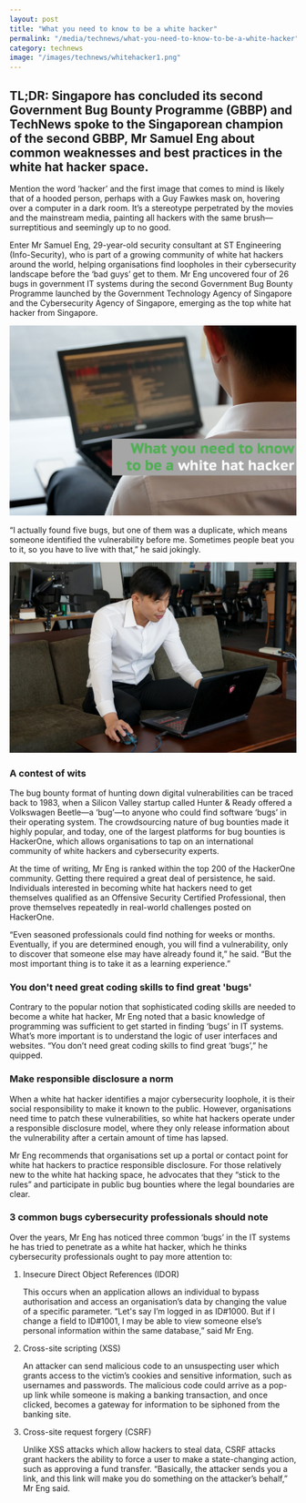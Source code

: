 ```yaml
---
layout: post
title: "What you need to know to be a white hacker"
permalink: "/media/technews/what-you-need-to-know-to-be-a-white-hacker"
category: technews
image: "/images/technews/whitehacker1.png"
---
```

     
TL;DR: Singapore has concluded its second Government Bug Bounty Programme (GBBP) and TechNews spoke to the Singaporean champion of the second GBBP, Mr Samuel Eng about common weaknesses and best practices in the white hat hacker space. 
---
 
Mention the word ‘hacker’ and the first image that comes to mind is likely that of a hooded person, perhaps with a Guy Fawkes mask on, hovering over a computer in a dark room. It’s a stereotype perpetrated by the movies and the mainstream media, painting all hackers with the same brush—surreptitious and seemingly up to no good.

Enter Mr Samuel Eng, 29-year-old security consultant at ST Engineering (Info-Security), who is part of a growing community of white hat hackers around the world, helping organisations find loopholes in their cybersecurity landscape before the ‘bad guys’ get to them. Mr Eng uncovered four of 26 bugs in government IT systems during the second Government Bug Bounty Programme launched by the Government Technology Agency of Singapore and the Cybersecurity Agency of Singapore, emerging as the top white hat hacker from Singapore.

![what you need to know to be a white hacker](/images/technews/whitehacker1.png)

“I actually found five bugs, but one of them was a duplicate, which means someone identified the vulnerability before me. Sometimes people beat you to it, so you have to live with that,” he said jokingly.

![mr eng shares about what being a white hacker is like](/images/technews/whitehacker2.jpg)

### **A contest of wits**

The bug bounty format of hunting down digital vulnerabilities can be traced back to 1983, when a Silicon Valley startup called Hunter & Ready offered a Volkswagen Beetle—a ‘bug’—to anyone who could find software ‘bugs’ in their operating system. The crowdsourcing nature of bug bounties made it highly popular, and today, one of the largest platforms for bug bounties is HackerOne, which allows organisations to tap on an international community of white hackers and cybersecurity experts.

At the time of writing, Mr Eng is ranked within the top 200 of the HackerOne community. Getting there required a great deal of persistence, he said. Individuals interested in becoming white hat hackers need to get themselves qualified as an Offensive Security Certified Professional, then prove themselves repeatedly in real-world challenges posted on HackerOne.

“Even seasoned professionals could find nothing for weeks or months. Eventually, if you are determined enough, you will find a vulnerability, only to discover that someone else may have already found it,” he said. “But the most important thing is to take it as a learning experience.”


### **You don't need great coding skills to find great 'bugs'**

Contrary to the popular notion that sophisticated coding skills are needed to become a white hat hacker, Mr Eng noted that a basic knowledge of programming was sufficient to get started in finding ‘bugs’ in IT systems. What’s more important is to understand the logic of user interfaces and websites. “You don’t need great coding skills to find great ‘bugs’,” he quipped.

### **Make responsible disclosure a norm**

When a white hat hacker identifies a major cybersecurity loophole, it is their social responsibility to make it known to the public. However, organisations need time to patch these vulnerabilities, so white hat hackers operate under a responsible disclosure model, where they only release information about the vulnerability after a certain amount of time has lapsed.

Mr Eng recommends that organisations set up a portal or contact point for white hat hackers to practice responsible disclosure. For those relatively new to the white hat hacking space, he advocates that they “stick to the rules” and participate in public bug bounties where the legal boundaries are clear.

### **3 common bugs cybersecurity professionals should note**

Over the years, Mr Eng has noticed three common ‘bugs’ in the IT systems he has tried to penetrate as a white hat hacker, which he thinks cybersecurity professionals ought to pay more attention to:


1. Insecure Direct Object References (IDOR)

    This occurs when an application allows an individual to bypass authorisation and access an organisation’s data by changing the value of a specific parameter. “Let's say I’m logged in as ID#1000. But if I change a field to ID#1001, I may be able to view someone else’s personal information within the same database,” said Mr Eng.
    

2. Cross-site scripting (XSS)

    An attacker can send malicious code to an unsuspecting user which grants access to the victim’s cookies and sensitive information, such as usernames and passwords. The malicious code could arrive as a pop-up link while someone is making a banking transaction, and once clicked, becomes a gateway for information to be siphoned from the banking site.
    

3. Cross-site request forgery (CSRF)

    Unlike XSS attacks which allow hackers to steal data, CSRF attacks grant hackers the ability to force a user to make a state-changing action, such as approving a fund transfer. “Basically, the attacker sends you a link, and this link will make you do something on the attacker’s behalf,” Mr Eng said.

